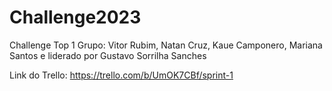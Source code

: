 # Challenge2023
Challenge Top 1
Grupo: Vitor Rubim, Natan Cruz, Kaue Camponero, Mariana Santos e liderado por Gustavo Sorrilha Sanches

Link do Trello: https://trello.com/b/UmOK7CBf/sprint-1
